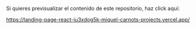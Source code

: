 Si quieres previsualizar el contenido de este repositorio, haz click aquí:

https://landing-page-react-iu3xdog5k-miquel-carnots-projects.vercel.app/
